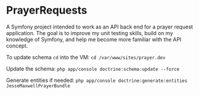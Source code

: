PrayerRequests
======

A Symfony project intended to work as an API back end for a prayer request application. The goal is to improve my unit testing skills, build on my knowledge of Symfony, and help me become more familiar with the API concept.

To update schema `cd` into the VM:
`cd /var/www/sites/prayer.dev`

Update the schema:
`php app/console doctrine:schema:update --force`

Generate entities if needed:
`php app/console doctrine:generate:entities JesseMaxwellPrayerBundle`
